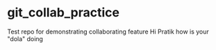 # git_collab_practice
Test repo for demonstrating collaborating feature
Hi Pratik how is your "dola" doing
